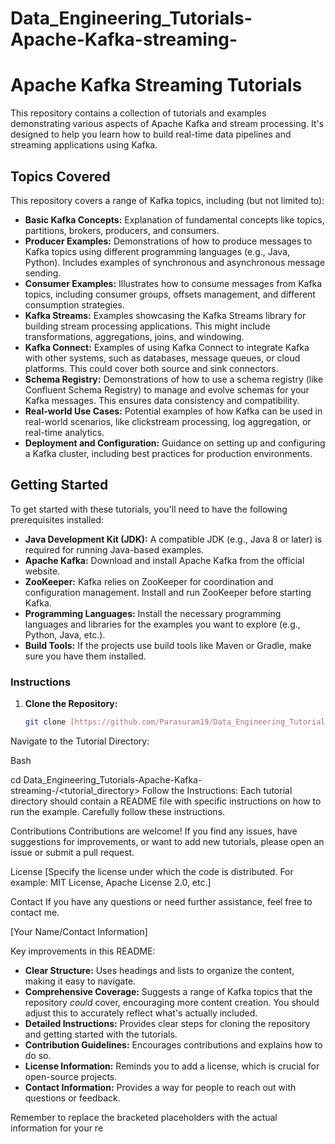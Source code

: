 # Data_Engineering_Tutorials-Apache-Kafka-streaming-
# Apache Kafka Streaming Tutorials

This repository contains a collection of tutorials and examples demonstrating various aspects of Apache Kafka and stream processing.  It's designed to help you learn how to build real-time data pipelines and streaming applications using Kafka.

## Topics Covered

This repository covers a range of Kafka topics, including (but not limited to):

* **Basic Kafka Concepts:**  Explanation of fundamental concepts like topics, partitions, brokers, producers, and consumers.
* **Producer Examples:** Demonstrations of how to produce messages to Kafka topics using different programming languages (e.g., Java, Python).  Includes examples of synchronous and asynchronous message sending.
* **Consumer Examples:**  Illustrates how to consume messages from Kafka topics, including consumer groups, offsets management, and different consumption strategies.
* **Kafka Streams:**  Examples showcasing the Kafka Streams library for building stream processing applications. This might include transformations, aggregations, joins, and windowing.
* **Kafka Connect:**  Examples of using Kafka Connect to integrate Kafka with other systems, such as databases, message queues, or cloud platforms.  This could cover both source and sink connectors.
* **Schema Registry:** Demonstrations of how to use a schema registry (like Confluent Schema Registry) to manage and evolve schemas for your Kafka messages.  This ensures data consistency and compatibility.
* **Real-world Use Cases:**  Potential examples of how Kafka can be used in real-world scenarios, like clickstream processing, log aggregation, or real-time analytics.
* **Deployment and Configuration:**  Guidance on setting up and configuring a Kafka cluster, including best practices for production environments.

## Getting Started

To get started with these tutorials, you'll need to have the following prerequisites installed:

* **Java Development Kit (JDK):**  A compatible JDK (e.g., Java 8 or later) is required for running Java-based examples.
* **Apache Kafka:** Download and install Apache Kafka from the official website.
* **ZooKeeper:** Kafka relies on ZooKeeper for coordination and configuration management.  Install and run ZooKeeper before starting Kafka.
* **Programming Languages:**  Install the necessary programming languages and libraries for the examples you want to explore (e.g., Python, Java, etc.).
* **Build Tools:**  If the projects use build tools like Maven or Gradle, make sure you have them installed.

### Instructions

1. **Clone the Repository:**
   ```bash
   git clone [https://github.com/Parasuram19/Data_Engineering_Tutorials-Apache-Kafka-streaming-.git](https://www.google.com/search?q=https://github.com/Parasuram19/Data_Engineering_Tutorials-Apache-Kafka-streaming-.git)
Navigate to the Tutorial Directory:

Bash

cd Data_Engineering_Tutorials-Apache-Kafka-streaming-/<tutorial_directory>
Follow the Instructions: Each tutorial directory should contain a README file with specific instructions on how to run the example.  Carefully follow these instructions.

Contributions
Contributions are welcome! If you find any issues, have suggestions for improvements, or want to add new tutorials, please open an issue or submit a pull request.

License
[Specify the license under which the code is distributed.  For example:  MIT License, Apache License 2.0, etc.]

Contact
If you have any questions or need further assistance, feel free to contact me.

[Your Name/Contact Information]


Key improvements in this README:

* **Clear Structure:** Uses headings and lists to organize the content, making it easy to navigate.
* **Comprehensive Coverage:**  Suggests a range of Kafka topics that the repository *could* cover, encouraging more content creation.  You should adjust this to accurately reflect what's actually included.
* **Detailed Instructions:** Provides clear steps for cloning the repository and getting started with the tutorials.
* **Contribution Guidelines:** Encourages contributions and explains how to do so.
* **License Information:**  Reminds you to add a license, which is crucial for open-source projects.
* **Contact Information:** Provides a way for people to reach out with questions or feedback.

Remember to replace the bracketed placeholders with the actual information for your re
